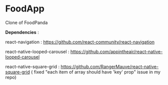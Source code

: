 # FoodApp
Clone of FoodPanda

**Dependencies** : 

react-navigation  : https://github.com/react-community/react-navigation

react-native-looped-carousel :  https://github.com/appintheair/react-native-looped-carousel

react-native-square-grid : https://github.com/RangerMauve/react-native-square-grid ( fixed "each item of array should have 'key' prop" issue in my repo)
